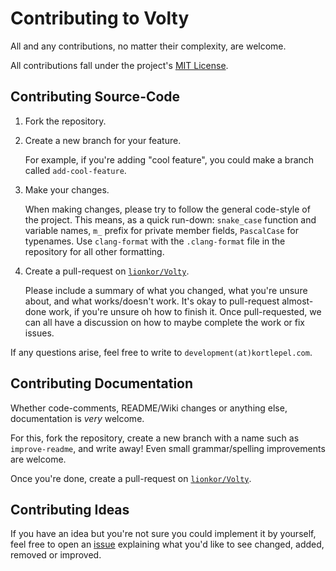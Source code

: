 # Contributing to Volty

All and any contributions, no matter their complexity, are welcome.

All contributions fall under the project's [MIT License](https://github.com/lionkor/Volty/LICENSE).

## Contributing Source-Code

1. Fork the repository.

2. Create a new branch for your feature. 

   For example, if you're adding "cool feature", you could make a branch called `add-cool-feature`.

2. Make your changes.
  
   When making changes, please try to follow the general code-style of the project. This means, as a quick run-down: `snake_case` function and variable names, 
   `m_` prefix for private member fields, `PascalCase` for typenames. Use `clang-format` with the `.clang-format` file in the repository for all other formatting.

3. Create a pull-request on [`lionkor/Volty`](https://github.com/lionkor/Volty).
   
   Please include a summary of what you changed, what you're unsure about, and what works/doesn't work. It's okay to pull-request almost-done work,
   if you're unsure oh how to finish it. Once pull-requested, we can all have a discussion on how to maybe complete the work or fix issues.
   
If any questions arise, feel free to write to `development(at)kortlepel.com`.

## Contributing Documentation

Whether code-comments, README/Wiki changes or anything else, documentation is *very* welcome.

For this, fork the repository, create a new branch with a name such as `improve-readme`, and write away! 
Even small grammar/spelling improvements are welcome.

Once you're done, create a pull-request on [`lionkor/Volty`](https://github.com/lionkor/Volty).

## Contributing Ideas

If you have an idea but you're not sure you could implement it by yourself, feel free to open an [issue](https://github.com/lionkor/Volty/issues) explaining what you'd like to see changed, added, removed or improved. 

